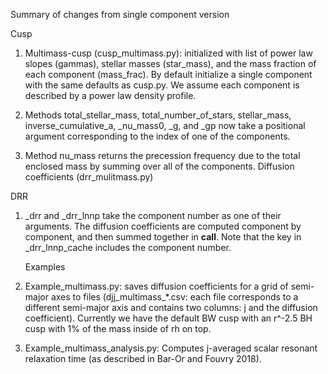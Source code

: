 Summary of changes from single component version

Cusp
1. Multimass-cusp (cusp_multimass.py): initialized with list of power law slopes (gammas), stellar masses (star_mass), and the mass fraction of each component (mass_frac). By default initialize a single component with the same defaults as cusp.py. We assume each component is described by a power law density profile. 

2. Methods total_stellar_mass, total_number_of_stars, stellar_mass, inverse_cumulative_a, _nu_mass0, _g, and _gp now take a positional argument corresponding to the index of one of the components. 
3. Method nu_mass returns the precession frequency due to the total enclosed mass by summing over all of the components. 
Diffusion coefficients (drr_mulitmass.py)

DRR

1. _drr and _drr_lnnp take the component number as one of their arguments. The diffusion coefficients are computed component by component, and then summed together in __call__.  Note that the key in _drr_lnnp_cache includes the component number.


    Examples
1. Example_multimass.py: saves diffusion coefficients for a grid of semi-major axes to files (djj_multimass_*.csv: each file corresponds to a different semi-major axis and contains two columns: j and the diffusion coefficient). 
Currently we have the default BW cusp with an r^-2.5 BH cusp with 1% of the mass inside of rh on top. 

1. Example_multimass_analysis.py: Computes j-averaged scalar resonant relaxation time (as described in Bar-Or and Fouvry 2018).
